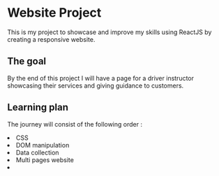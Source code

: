 # Website Project

This is my project to showcase and improve my skills using ReactJS by creating a responsive website.

## The goal

By the end of this project I will have a page for a driver instructor showcasing their services and giving guidance to customers.

## Learning plan
The journey will consist of the following order :
<li>CSS</li>
<li>DOM manipulation</li>
<li>Data collection</li>
<li>Multi pages website</li>
<li></li>
